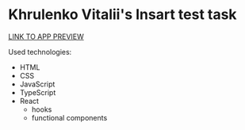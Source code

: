 # Khrulenko Vitalii's Insart test task

[LINK TO APP PREVIEW](https://khrulenko.github.io/insart_currencies/)

Used technologies:

- HTML
- CSS
- JavaScript
- TypeScript
- React
  - hooks
  - functional components
